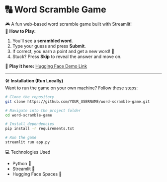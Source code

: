# 🔠 Word Scramble Game  

🎮 A fun web-based word scramble game built with Streamlit!  
🌟 **How to Play:**  
1. You'll see a **scrambled word**.  
2. Type your guess and press **Submit**.  
3. If correct, you earn a point and get a new word! 🎉  
4. Stuck? Press **Skip** to reveal the answer and move on.  

🚀 **Play it here:** [Hugging Face Demo Link]((https://huggingface.co/spaces/keerthi01/word-scramble-game))  

---
 🛠 **Installation (Run Locally)**  
Want to run the game on your own machine? Follow these steps:  

```bash
# Clone the repository
git clone https://github.com/YOUR_USERNAME/word-scramble-game.git  

# Navigate into the project folder
cd word-scramble-game  

# Install dependencies
pip install -r requirements.txt  

# Run the game
streamlit run app.py  
```


 💻 Technologies Used
- Python 🐍  
- Streamlit 🎨  
- Hugging Face Spaces 🤗  
